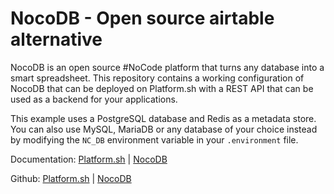 # NocoDB - Open source airtable alternative

NocoDB is an open source #NoCode platform that turns any database into a smart spreadsheet. This repository contains a working configuration of NocoDB that can be deployed on Platform.sh with a REST API that can be used as a backend for your applications.

This example uses a PostgreSQL database and Redis as a metadata store. You can also use MySQL, MariaDB or any database of your choice instead by modifying the `NC_DB` environment variable in your `.environment` file.


Documentation: [Platform.sh](https://docs.platform.sh) | [NocoDB](https://docs.nocodb.com/)

Github: [Platform.sh](https://github.com/platformsh/) | [NocoDB](https://github.com/nocodb/)

